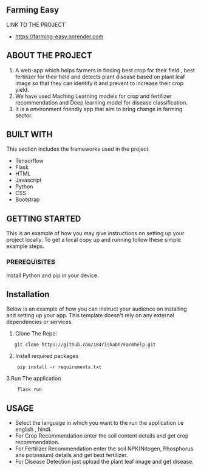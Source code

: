 ## Farming Easy
LINK TO THE PROJECT
 * https://farming-easy.onrender.com

## ABOUT THE PROJECT 

1. A web-app which helps farmers in finding best crop for their field , best fertilizer for their field and detects plant disease based on plant leaf image
so that they can identify it and prevent to increase their crop yield.
2. We have used Maching Learning models for crop and fertilizer recommendation and  Deep learning model for disease classification.
3. It is a environment friendly app that aim to bring change in farming sector.

## BUILT WITH
This section includes the frameworks used in the project.
* Tensorflow
* Flask
* HTML
* Javascript
* Python
* CSS
* Bootstrap

      
## GETTING STARTED
This is an example of how you may give instructions on setting up your project locally. To get a local copy up and running follow these simple example steps.

### PREREQUISITES
Install Python and pip in your device.

## Installation
Below is an example of how you can instruct your audience on installing and setting up your app. This template doesn't rely on any external dependencies or services.

1. Clone The Repo:
 ```
    git clone https://github.com/184rishabh/Farmhelp.git
 ```
2. Install required packages
```
    pip install -r requirements.txt
```
3.Run The application
```
    flask run
```

## USAGE
* Select the language in which you want to the run the application i.e english , hindi.
* For Crop Recommendation enter the soil content details and get crop recommendation.
* For Fertilizer Recommendation enter the soil NPK(Nitogen, Phosphorus ans potassium) details and get best fertilizer.
* For Disease Detection just upload the plant leaf image and get disease.




